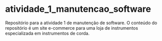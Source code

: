 # atividade_1_manutencao_software
Repositório para a atividade 1 de manutenção de software. O conteúdo do repositório é um site e-commerce para uma loja de instrumentos especializada em instrumentos de corda. 
